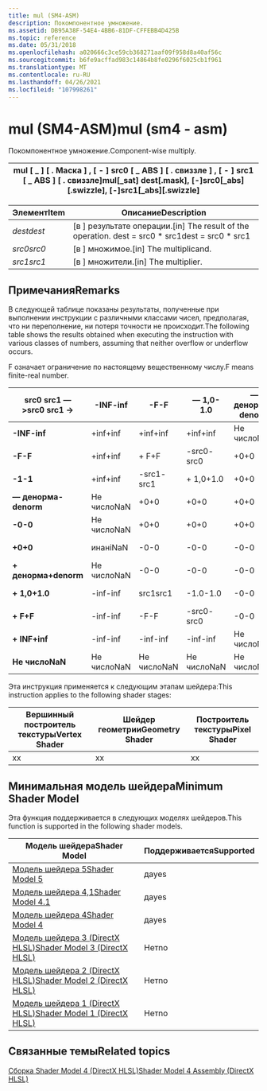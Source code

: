 ```yaml
---
title: mul (SM4-ASM)
description: Покомпонентное умножение.
ms.assetid: DB95A38F-54E4-4BB6-81DF-CFFEBB4D425B
ms.topic: reference
ms.date: 05/31/2018
ms.openlocfilehash: a020666c3ce59cb368271aaf09f958d8a40af56c
ms.sourcegitcommit: b6fe9acffad983c14864b8fe0296f6025cb1f961
ms.translationtype: MT
ms.contentlocale: ru-RU
ms.lasthandoff: 04/26/2021
ms.locfileid: "107998261"
---
```

# <a name="mul-sm4---asm"></a><span data-ttu-id="66d2e-103">mul (SM4-ASM)</span><span class="sxs-lookup"><span data-stu-id="66d2e-103">mul (sm4 - asm)</span></span>

<span data-ttu-id="66d2e-104">Покомпонентное умножение.</span><span class="sxs-lookup"><span data-stu-id="66d2e-104">Component-wise multiply.</span></span>



| <span data-ttu-id="66d2e-105">mul \[ \_ \] \[ . Маска \] , \[ - \] src0 \[ \_ ABS \] \[ . свиззле \] , \[ - \] src1 \[ \_ ABS \] \[ . свиззле\]</span><span class="sxs-lookup"><span data-stu-id="66d2e-105">mul\[\_sat\] dest\[.mask\], \[-\]src0\[\_abs\]\[.swizzle\], \[-\]src1\[\_abs\]\[.swizzle\]</span></span> |
|--------------------------------------------------------------------------------------------|



 



| <span data-ttu-id="66d2e-106">Элемент</span><span class="sxs-lookup"><span data-stu-id="66d2e-106">Item</span></span>                                                            | <span data-ttu-id="66d2e-107">Описание</span><span class="sxs-lookup"><span data-stu-id="66d2e-107">Description</span></span>                                                        |
|-----------------------------------------------------------------|--------------------------------------------------------------------|
| <span data-ttu-id="66d2e-108"><span id="dest"></span><span id="DEST"></span>*dest*</span><span class="sxs-lookup"><span data-stu-id="66d2e-108"><span id="dest"></span><span id="DEST"></span>*dest*</span></span><br/> | <span data-ttu-id="66d2e-109">\[в \] результате операции.</span><span class="sxs-lookup"><span data-stu-id="66d2e-109">\[in\] The result of the operation.</span></span> <span data-ttu-id="66d2e-110">dest = src0 \* src1</span><span class="sxs-lookup"><span data-stu-id="66d2e-110">dest = src0 \* src1</span></span><br/> |
| <span data-ttu-id="66d2e-111"><span id="src0"></span><span id="SRC0"></span>*src0*</span><span class="sxs-lookup"><span data-stu-id="66d2e-111"><span id="src0"></span><span id="SRC0"></span>*src0*</span></span><br/> | <span data-ttu-id="66d2e-112">\[в \] множимое.</span><span class="sxs-lookup"><span data-stu-id="66d2e-112">\[in\] The multiplicand.</span></span><br/>                                |
| <span data-ttu-id="66d2e-113"><span id="src1"></span><span id="SRC1"></span>*src1*</span><span class="sxs-lookup"><span data-stu-id="66d2e-113"><span id="src1"></span><span id="SRC1"></span>*src1*</span></span><br/> | <span data-ttu-id="66d2e-114">\[в \] множители.</span><span class="sxs-lookup"><span data-stu-id="66d2e-114">\[in\] The multiplier.</span></span><br/>                                  |



 

## <a name="remarks"></a><span data-ttu-id="66d2e-115">Примечания</span><span class="sxs-lookup"><span data-stu-id="66d2e-115">Remarks</span></span>

<span data-ttu-id="66d2e-116">В следующей таблице показаны результаты, полученные при выполнении инструкции с различными классами чисел, предполагая, что ни переполнение, ни потеря точности не происходит.</span><span class="sxs-lookup"><span data-stu-id="66d2e-116">The following table shows the results obtained when executing the instruction with various classes of numbers, assuming that neither overflow or underflow occurs.</span></span>

<span data-ttu-id="66d2e-117">F означает ограничение по настоящему вещественному числу.</span><span class="sxs-lookup"><span data-stu-id="66d2e-117">F means finite-real number.</span></span>



| <span data-ttu-id="66d2e-118">**src0 src1 — >**</span><span class="sxs-lookup"><span data-stu-id="66d2e-118">**src0 src1 ->**</span></span> | <span data-ttu-id="66d2e-119">**-INF**</span><span class="sxs-lookup"><span data-stu-id="66d2e-119">**-inf**</span></span> | <span data-ttu-id="66d2e-120">**-F**</span><span class="sxs-lookup"><span data-stu-id="66d2e-120">**-F**</span></span> | <span data-ttu-id="66d2e-121">**— 1,0**</span><span class="sxs-lookup"><span data-stu-id="66d2e-121">**-1.0**</span></span> | <span data-ttu-id="66d2e-122">**— денорма**</span><span class="sxs-lookup"><span data-stu-id="66d2e-122">**-denorm**</span></span> | <span data-ttu-id="66d2e-123">**-0**</span><span class="sxs-lookup"><span data-stu-id="66d2e-123">**-0**</span></span> | <span data-ttu-id="66d2e-124">**+0**</span><span class="sxs-lookup"><span data-stu-id="66d2e-124">**+0**</span></span> | <span data-ttu-id="66d2e-125">**денорма**</span><span class="sxs-lookup"><span data-stu-id="66d2e-125">**denorm**</span></span> | <span data-ttu-id="66d2e-126">**+ 1,0**</span><span class="sxs-lookup"><span data-stu-id="66d2e-126">**+1.0**</span></span> | <span data-ttu-id="66d2e-127">**+ F**</span><span class="sxs-lookup"><span data-stu-id="66d2e-127">**+F**</span></span> | <span data-ttu-id="66d2e-128">**+ INF**</span><span class="sxs-lookup"><span data-stu-id="66d2e-128">**+inf**</span></span> | <span data-ttu-id="66d2e-129">**Не число**</span><span class="sxs-lookup"><span data-stu-id="66d2e-129">**NaN**</span></span> |
|---------------------|----------|--------|----------|-------------|--------|--------|------------|----------|--------|----------|---------|
| <span data-ttu-id="66d2e-130">**-INF**</span><span class="sxs-lookup"><span data-stu-id="66d2e-130">**-inf**</span></span>            | <span data-ttu-id="66d2e-131">+inf</span><span class="sxs-lookup"><span data-stu-id="66d2e-131">+inf</span></span>     | <span data-ttu-id="66d2e-132">+inf</span><span class="sxs-lookup"><span data-stu-id="66d2e-132">+inf</span></span>   | <span data-ttu-id="66d2e-133">+inf</span><span class="sxs-lookup"><span data-stu-id="66d2e-133">+inf</span></span>     | <span data-ttu-id="66d2e-134">Не число</span><span class="sxs-lookup"><span data-stu-id="66d2e-134">NaN</span></span>         | <span data-ttu-id="66d2e-135">Не число</span><span class="sxs-lookup"><span data-stu-id="66d2e-135">NaN</span></span>    | <span data-ttu-id="66d2e-136">Не число</span><span class="sxs-lookup"><span data-stu-id="66d2e-136">NaN</span></span>    | <span data-ttu-id="66d2e-137">Не число</span><span class="sxs-lookup"><span data-stu-id="66d2e-137">NaN</span></span>        | <span data-ttu-id="66d2e-138">-inf</span><span class="sxs-lookup"><span data-stu-id="66d2e-138">-inf</span></span>     | <span data-ttu-id="66d2e-139">-inf</span><span class="sxs-lookup"><span data-stu-id="66d2e-139">-inf</span></span>   | <span data-ttu-id="66d2e-140">-inf</span><span class="sxs-lookup"><span data-stu-id="66d2e-140">-inf</span></span>     | <span data-ttu-id="66d2e-141">не число</span><span class="sxs-lookup"><span data-stu-id="66d2e-141">NaN</span></span>     |
| <span data-ttu-id="66d2e-142">**-F**</span><span class="sxs-lookup"><span data-stu-id="66d2e-142">**-F**</span></span>              | <span data-ttu-id="66d2e-143">+inf</span><span class="sxs-lookup"><span data-stu-id="66d2e-143">+inf</span></span>     | <span data-ttu-id="66d2e-144">+ F</span><span class="sxs-lookup"><span data-stu-id="66d2e-144">+F</span></span>     | <span data-ttu-id="66d2e-145">-src0</span><span class="sxs-lookup"><span data-stu-id="66d2e-145">-src0</span></span>    | <span data-ttu-id="66d2e-146">+0</span><span class="sxs-lookup"><span data-stu-id="66d2e-146">+0</span></span>          | <span data-ttu-id="66d2e-147">+0</span><span class="sxs-lookup"><span data-stu-id="66d2e-147">+0</span></span>     | <span data-ttu-id="66d2e-148">-0</span><span class="sxs-lookup"><span data-stu-id="66d2e-148">-0</span></span>     | <span data-ttu-id="66d2e-149">-0</span><span class="sxs-lookup"><span data-stu-id="66d2e-149">-0</span></span>         | <span data-ttu-id="66d2e-150">src0</span><span class="sxs-lookup"><span data-stu-id="66d2e-150">src0</span></span>     | <span data-ttu-id="66d2e-151">-F</span><span class="sxs-lookup"><span data-stu-id="66d2e-151">-F</span></span>     | <span data-ttu-id="66d2e-152">-inf</span><span class="sxs-lookup"><span data-stu-id="66d2e-152">-inf</span></span>     | <span data-ttu-id="66d2e-153">не число</span><span class="sxs-lookup"><span data-stu-id="66d2e-153">NaN</span></span>     |
| <span data-ttu-id="66d2e-154">**-1**</span><span class="sxs-lookup"><span data-stu-id="66d2e-154">**-1**</span></span>              | <span data-ttu-id="66d2e-155">+inf</span><span class="sxs-lookup"><span data-stu-id="66d2e-155">+inf</span></span>     | <span data-ttu-id="66d2e-156">-src1</span><span class="sxs-lookup"><span data-stu-id="66d2e-156">-src1</span></span>  | <span data-ttu-id="66d2e-157">+ 1,0</span><span class="sxs-lookup"><span data-stu-id="66d2e-157">+1.0</span></span>     | <span data-ttu-id="66d2e-158">+0</span><span class="sxs-lookup"><span data-stu-id="66d2e-158">+0</span></span>          | <span data-ttu-id="66d2e-159">+0</span><span class="sxs-lookup"><span data-stu-id="66d2e-159">+0</span></span>     | <span data-ttu-id="66d2e-160">-0</span><span class="sxs-lookup"><span data-stu-id="66d2e-160">-0</span></span>     | <span data-ttu-id="66d2e-161">-0</span><span class="sxs-lookup"><span data-stu-id="66d2e-161">-0</span></span>         | <span data-ttu-id="66d2e-162">-1.0</span><span class="sxs-lookup"><span data-stu-id="66d2e-162">-1.0</span></span>     | <span data-ttu-id="66d2e-163">-src1</span><span class="sxs-lookup"><span data-stu-id="66d2e-163">-src1</span></span>  | <span data-ttu-id="66d2e-164">-inf</span><span class="sxs-lookup"><span data-stu-id="66d2e-164">-inf</span></span>     | <span data-ttu-id="66d2e-165">не число</span><span class="sxs-lookup"><span data-stu-id="66d2e-165">NaN</span></span>     |
| <span data-ttu-id="66d2e-166">**— денорма**</span><span class="sxs-lookup"><span data-stu-id="66d2e-166">**-denorm**</span></span>         | <span data-ttu-id="66d2e-167">Не число</span><span class="sxs-lookup"><span data-stu-id="66d2e-167">NaN</span></span>      | <span data-ttu-id="66d2e-168">+0</span><span class="sxs-lookup"><span data-stu-id="66d2e-168">+0</span></span>     | <span data-ttu-id="66d2e-169">+0</span><span class="sxs-lookup"><span data-stu-id="66d2e-169">+0</span></span>       | <span data-ttu-id="66d2e-170">+0</span><span class="sxs-lookup"><span data-stu-id="66d2e-170">+0</span></span>          | <span data-ttu-id="66d2e-171">+0</span><span class="sxs-lookup"><span data-stu-id="66d2e-171">+0</span></span>     | <span data-ttu-id="66d2e-172">-0</span><span class="sxs-lookup"><span data-stu-id="66d2e-172">-0</span></span>     | <span data-ttu-id="66d2e-173">-0</span><span class="sxs-lookup"><span data-stu-id="66d2e-173">-0</span></span>         | <span data-ttu-id="66d2e-174">-0</span><span class="sxs-lookup"><span data-stu-id="66d2e-174">-0</span></span>       | <span data-ttu-id="66d2e-175">-0</span><span class="sxs-lookup"><span data-stu-id="66d2e-175">-0</span></span>     | <span data-ttu-id="66d2e-176">Не число</span><span class="sxs-lookup"><span data-stu-id="66d2e-176">NaN</span></span>      | <span data-ttu-id="66d2e-177">Не число</span><span class="sxs-lookup"><span data-stu-id="66d2e-177">NaN</span></span>     |
| <span data-ttu-id="66d2e-178">**-0**</span><span class="sxs-lookup"><span data-stu-id="66d2e-178">**-0**</span></span>              | <span data-ttu-id="66d2e-179">Не число</span><span class="sxs-lookup"><span data-stu-id="66d2e-179">NaN</span></span>      | <span data-ttu-id="66d2e-180">+0</span><span class="sxs-lookup"><span data-stu-id="66d2e-180">+0</span></span>     | <span data-ttu-id="66d2e-181">+0</span><span class="sxs-lookup"><span data-stu-id="66d2e-181">+0</span></span>       | <span data-ttu-id="66d2e-182">+0</span><span class="sxs-lookup"><span data-stu-id="66d2e-182">+0</span></span>          | <span data-ttu-id="66d2e-183">+0</span><span class="sxs-lookup"><span data-stu-id="66d2e-183">+0</span></span>     | <span data-ttu-id="66d2e-184">-0</span><span class="sxs-lookup"><span data-stu-id="66d2e-184">-0</span></span>     | <span data-ttu-id="66d2e-185">-0</span><span class="sxs-lookup"><span data-stu-id="66d2e-185">-0</span></span>         | <span data-ttu-id="66d2e-186">-0</span><span class="sxs-lookup"><span data-stu-id="66d2e-186">-0</span></span>       | <span data-ttu-id="66d2e-187">-0</span><span class="sxs-lookup"><span data-stu-id="66d2e-187">-0</span></span>     | <span data-ttu-id="66d2e-188">Не число</span><span class="sxs-lookup"><span data-stu-id="66d2e-188">NaN</span></span>      | <span data-ttu-id="66d2e-189">Не число</span><span class="sxs-lookup"><span data-stu-id="66d2e-189">NaN</span></span>     |
| <span data-ttu-id="66d2e-190">**+0**</span><span class="sxs-lookup"><span data-stu-id="66d2e-190">**+0**</span></span>              | <span data-ttu-id="66d2e-191">инан</span><span class="sxs-lookup"><span data-stu-id="66d2e-191">iNaN</span></span>     | <span data-ttu-id="66d2e-192">-0</span><span class="sxs-lookup"><span data-stu-id="66d2e-192">-0</span></span>     | <span data-ttu-id="66d2e-193">-0</span><span class="sxs-lookup"><span data-stu-id="66d2e-193">-0</span></span>       | <span data-ttu-id="66d2e-194">-0</span><span class="sxs-lookup"><span data-stu-id="66d2e-194">-0</span></span>          | <span data-ttu-id="66d2e-195">-0</span><span class="sxs-lookup"><span data-stu-id="66d2e-195">-0</span></span>     | <span data-ttu-id="66d2e-196">+0</span><span class="sxs-lookup"><span data-stu-id="66d2e-196">+0</span></span>     | <span data-ttu-id="66d2e-197">+0</span><span class="sxs-lookup"><span data-stu-id="66d2e-197">+0</span></span>         | <span data-ttu-id="66d2e-198">+0</span><span class="sxs-lookup"><span data-stu-id="66d2e-198">+0</span></span>       | <span data-ttu-id="66d2e-199">+0</span><span class="sxs-lookup"><span data-stu-id="66d2e-199">+0</span></span>     | <span data-ttu-id="66d2e-200">Не число</span><span class="sxs-lookup"><span data-stu-id="66d2e-200">NaN</span></span>      | <span data-ttu-id="66d2e-201">Не число</span><span class="sxs-lookup"><span data-stu-id="66d2e-201">NaN</span></span>     |
| <span data-ttu-id="66d2e-202">**+ денорма**</span><span class="sxs-lookup"><span data-stu-id="66d2e-202">**+denorm**</span></span>         | <span data-ttu-id="66d2e-203">Не число</span><span class="sxs-lookup"><span data-stu-id="66d2e-203">NaN</span></span>      | <span data-ttu-id="66d2e-204">-0</span><span class="sxs-lookup"><span data-stu-id="66d2e-204">-0</span></span>     | <span data-ttu-id="66d2e-205">-0</span><span class="sxs-lookup"><span data-stu-id="66d2e-205">-0</span></span>       | <span data-ttu-id="66d2e-206">-0</span><span class="sxs-lookup"><span data-stu-id="66d2e-206">-0</span></span>          | <span data-ttu-id="66d2e-207">-0</span><span class="sxs-lookup"><span data-stu-id="66d2e-207">-0</span></span>     | <span data-ttu-id="66d2e-208">+0</span><span class="sxs-lookup"><span data-stu-id="66d2e-208">+0</span></span>     | <span data-ttu-id="66d2e-209">+0</span><span class="sxs-lookup"><span data-stu-id="66d2e-209">+0</span></span>         | <span data-ttu-id="66d2e-210">+0</span><span class="sxs-lookup"><span data-stu-id="66d2e-210">+0</span></span>       | <span data-ttu-id="66d2e-211">+0</span><span class="sxs-lookup"><span data-stu-id="66d2e-211">+0</span></span>     | <span data-ttu-id="66d2e-212">Не число</span><span class="sxs-lookup"><span data-stu-id="66d2e-212">NaN</span></span>      | <span data-ttu-id="66d2e-213">Не число</span><span class="sxs-lookup"><span data-stu-id="66d2e-213">NaN</span></span>     |
| <span data-ttu-id="66d2e-214">**+ 1,0**</span><span class="sxs-lookup"><span data-stu-id="66d2e-214">**+1.0**</span></span>            | <span data-ttu-id="66d2e-215">-inf</span><span class="sxs-lookup"><span data-stu-id="66d2e-215">-inf</span></span>     | <span data-ttu-id="66d2e-216">src1</span><span class="sxs-lookup"><span data-stu-id="66d2e-216">src1</span></span>   | <span data-ttu-id="66d2e-217">-1.0</span><span class="sxs-lookup"><span data-stu-id="66d2e-217">-1.0</span></span>     | <span data-ttu-id="66d2e-218">-0</span><span class="sxs-lookup"><span data-stu-id="66d2e-218">-0</span></span>          | <span data-ttu-id="66d2e-219">-0</span><span class="sxs-lookup"><span data-stu-id="66d2e-219">-0</span></span>     | <span data-ttu-id="66d2e-220">+0</span><span class="sxs-lookup"><span data-stu-id="66d2e-220">+0</span></span>     | <span data-ttu-id="66d2e-221">+0</span><span class="sxs-lookup"><span data-stu-id="66d2e-221">+0</span></span>         | <span data-ttu-id="66d2e-222">+ 1,0</span><span class="sxs-lookup"><span data-stu-id="66d2e-222">+1.0</span></span>     | <span data-ttu-id="66d2e-223">src1</span><span class="sxs-lookup"><span data-stu-id="66d2e-223">src1</span></span>   | <span data-ttu-id="66d2e-224">+inf</span><span class="sxs-lookup"><span data-stu-id="66d2e-224">+inf</span></span>     | <span data-ttu-id="66d2e-225">не число</span><span class="sxs-lookup"><span data-stu-id="66d2e-225">NaN</span></span>     |
| <span data-ttu-id="66d2e-226">**+ F**</span><span class="sxs-lookup"><span data-stu-id="66d2e-226">**+F**</span></span>              | <span data-ttu-id="66d2e-227">-inf</span><span class="sxs-lookup"><span data-stu-id="66d2e-227">-inf</span></span>     | <span data-ttu-id="66d2e-228">-F</span><span class="sxs-lookup"><span data-stu-id="66d2e-228">-F</span></span>     | <span data-ttu-id="66d2e-229">-src0</span><span class="sxs-lookup"><span data-stu-id="66d2e-229">-src0</span></span>    | <span data-ttu-id="66d2e-230">-0</span><span class="sxs-lookup"><span data-stu-id="66d2e-230">-0</span></span>          | <span data-ttu-id="66d2e-231">-0</span><span class="sxs-lookup"><span data-stu-id="66d2e-231">-0</span></span>     | <span data-ttu-id="66d2e-232">+0</span><span class="sxs-lookup"><span data-stu-id="66d2e-232">+0</span></span>     | <span data-ttu-id="66d2e-233">+0</span><span class="sxs-lookup"><span data-stu-id="66d2e-233">+0</span></span>         | <span data-ttu-id="66d2e-234">src0</span><span class="sxs-lookup"><span data-stu-id="66d2e-234">src0</span></span>     | <span data-ttu-id="66d2e-235">+ F</span><span class="sxs-lookup"><span data-stu-id="66d2e-235">+F</span></span>     | <span data-ttu-id="66d2e-236">+inf</span><span class="sxs-lookup"><span data-stu-id="66d2e-236">+inf</span></span>     | <span data-ttu-id="66d2e-237">не число</span><span class="sxs-lookup"><span data-stu-id="66d2e-237">NaN</span></span>     |
| <span data-ttu-id="66d2e-238">**+ INF**</span><span class="sxs-lookup"><span data-stu-id="66d2e-238">**+inf**</span></span>            | <span data-ttu-id="66d2e-239">-inf</span><span class="sxs-lookup"><span data-stu-id="66d2e-239">-inf</span></span>     | <span data-ttu-id="66d2e-240">-inf</span><span class="sxs-lookup"><span data-stu-id="66d2e-240">-inf</span></span>   | <span data-ttu-id="66d2e-241">-inf</span><span class="sxs-lookup"><span data-stu-id="66d2e-241">-inf</span></span>     | <span data-ttu-id="66d2e-242">Не число</span><span class="sxs-lookup"><span data-stu-id="66d2e-242">NaN</span></span>         | <span data-ttu-id="66d2e-243">Не число</span><span class="sxs-lookup"><span data-stu-id="66d2e-243">NaN</span></span>    | <span data-ttu-id="66d2e-244">Не число</span><span class="sxs-lookup"><span data-stu-id="66d2e-244">NaN</span></span>    | <span data-ttu-id="66d2e-245">Не число</span><span class="sxs-lookup"><span data-stu-id="66d2e-245">NaN</span></span>        | <span data-ttu-id="66d2e-246">+inf</span><span class="sxs-lookup"><span data-stu-id="66d2e-246">+inf</span></span>     | <span data-ttu-id="66d2e-247">+inf</span><span class="sxs-lookup"><span data-stu-id="66d2e-247">+inf</span></span>   | <span data-ttu-id="66d2e-248">+inf</span><span class="sxs-lookup"><span data-stu-id="66d2e-248">+inf</span></span>     | <span data-ttu-id="66d2e-249">Не число</span><span class="sxs-lookup"><span data-stu-id="66d2e-249">NaN</span></span>     |
| <span data-ttu-id="66d2e-250">**Не число**</span><span class="sxs-lookup"><span data-stu-id="66d2e-250">**NaN**</span></span>             | <span data-ttu-id="66d2e-251">Не число</span><span class="sxs-lookup"><span data-stu-id="66d2e-251">NaN</span></span>      | <span data-ttu-id="66d2e-252">Не число</span><span class="sxs-lookup"><span data-stu-id="66d2e-252">NaN</span></span>    | <span data-ttu-id="66d2e-253">Не число</span><span class="sxs-lookup"><span data-stu-id="66d2e-253">NaN</span></span>      | <span data-ttu-id="66d2e-254">Не число</span><span class="sxs-lookup"><span data-stu-id="66d2e-254">NaN</span></span>         | <span data-ttu-id="66d2e-255">Не число</span><span class="sxs-lookup"><span data-stu-id="66d2e-255">NaN</span></span>    | <span data-ttu-id="66d2e-256">Не число</span><span class="sxs-lookup"><span data-stu-id="66d2e-256">NaN</span></span>    | <span data-ttu-id="66d2e-257">Не число</span><span class="sxs-lookup"><span data-stu-id="66d2e-257">NaN</span></span>        | <span data-ttu-id="66d2e-258">Не число</span><span class="sxs-lookup"><span data-stu-id="66d2e-258">NaN</span></span>      | <span data-ttu-id="66d2e-259">Не число</span><span class="sxs-lookup"><span data-stu-id="66d2e-259">NaN</span></span>    | <span data-ttu-id="66d2e-260">Не число</span><span class="sxs-lookup"><span data-stu-id="66d2e-260">NaN</span></span>      | <span data-ttu-id="66d2e-261">Не число</span><span class="sxs-lookup"><span data-stu-id="66d2e-261">NaN</span></span>     |



 

<span data-ttu-id="66d2e-262">Эта инструкция применяется к следующим этапам шейдера:</span><span class="sxs-lookup"><span data-stu-id="66d2e-262">This instruction applies to the following shader stages:</span></span>



| <span data-ttu-id="66d2e-263">Вершинный построитель текстуры</span><span class="sxs-lookup"><span data-stu-id="66d2e-263">Vertex Shader</span></span> | <span data-ttu-id="66d2e-264">Шейдер геометрии</span><span class="sxs-lookup"><span data-stu-id="66d2e-264">Geometry Shader</span></span> | <span data-ttu-id="66d2e-265">Построитель текстуры</span><span class="sxs-lookup"><span data-stu-id="66d2e-265">Pixel Shader</span></span> |
|---------------|-----------------|--------------|
| <span data-ttu-id="66d2e-266">x</span><span class="sxs-lookup"><span data-stu-id="66d2e-266">x</span></span>             | <span data-ttu-id="66d2e-267">x</span><span class="sxs-lookup"><span data-stu-id="66d2e-267">x</span></span>               | <span data-ttu-id="66d2e-268">x</span><span class="sxs-lookup"><span data-stu-id="66d2e-268">x</span></span>            |



 

## <a name="minimum-shader-model"></a><span data-ttu-id="66d2e-269">Минимальная модель шейдера</span><span class="sxs-lookup"><span data-stu-id="66d2e-269">Minimum Shader Model</span></span>

<span data-ttu-id="66d2e-270">Эта функция поддерживается в следующих моделях шейдеров.</span><span class="sxs-lookup"><span data-stu-id="66d2e-270">This function is supported in the following shader models.</span></span>



| <span data-ttu-id="66d2e-271">Модель шейдера</span><span class="sxs-lookup"><span data-stu-id="66d2e-271">Shader Model</span></span>                                              | <span data-ttu-id="66d2e-272">Поддерживается</span><span class="sxs-lookup"><span data-stu-id="66d2e-272">Supported</span></span> |
|-----------------------------------------------------------|-----------|
| [<span data-ttu-id="66d2e-273">Модель шейдера 5</span><span class="sxs-lookup"><span data-stu-id="66d2e-273">Shader Model 5</span></span>](d3d11-graphics-reference-sm5.md)        | <span data-ttu-id="66d2e-274">да</span><span class="sxs-lookup"><span data-stu-id="66d2e-274">yes</span></span>       |
| [<span data-ttu-id="66d2e-275">Модель шейдера 4,1</span><span class="sxs-lookup"><span data-stu-id="66d2e-275">Shader Model 4.1</span></span>](dx-graphics-hlsl-sm4.md)              | <span data-ttu-id="66d2e-276">да</span><span class="sxs-lookup"><span data-stu-id="66d2e-276">yes</span></span>       |
| [<span data-ttu-id="66d2e-277">Модель шейдера 4</span><span class="sxs-lookup"><span data-stu-id="66d2e-277">Shader Model 4</span></span>](dx-graphics-hlsl-sm4.md)                | <span data-ttu-id="66d2e-278">да</span><span class="sxs-lookup"><span data-stu-id="66d2e-278">yes</span></span>       |
| [<span data-ttu-id="66d2e-279">Модель шейдера 3 (DirectX HLSL)</span><span class="sxs-lookup"><span data-stu-id="66d2e-279">Shader Model 3 (DirectX HLSL)</span></span>](dx-graphics-hlsl-sm3.md) | <span data-ttu-id="66d2e-280">Нет</span><span class="sxs-lookup"><span data-stu-id="66d2e-280">no</span></span>        |
| [<span data-ttu-id="66d2e-281">Модель шейдера 2 (DirectX HLSL)</span><span class="sxs-lookup"><span data-stu-id="66d2e-281">Shader Model 2 (DirectX HLSL)</span></span>](dx-graphics-hlsl-sm2.md) | <span data-ttu-id="66d2e-282">Нет</span><span class="sxs-lookup"><span data-stu-id="66d2e-282">no</span></span>        |
| [<span data-ttu-id="66d2e-283">Модель шейдера 1 (DirectX HLSL)</span><span class="sxs-lookup"><span data-stu-id="66d2e-283">Shader Model 1 (DirectX HLSL)</span></span>](dx-graphics-hlsl-sm1.md) | <span data-ttu-id="66d2e-284">Нет</span><span class="sxs-lookup"><span data-stu-id="66d2e-284">no</span></span>        |



 

## <a name="related-topics"></a><span data-ttu-id="66d2e-285">Связанные темы</span><span class="sxs-lookup"><span data-stu-id="66d2e-285">Related topics</span></span>

<dl> <dt>

[<span data-ttu-id="66d2e-286">Сборка Shader Model 4 (DirectX HLSL)</span><span class="sxs-lookup"><span data-stu-id="66d2e-286">Shader Model 4 Assembly (DirectX HLSL)</span></span>](dx-graphics-hlsl-sm4-asm.md)
</dt> </dl>

 

 





